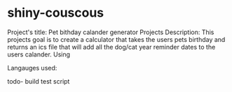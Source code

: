 # shiny-couscous
Project's title: Pet bithday calander generator
Projects Description: This projects goal is to create a calculator that takes the users pets birthday and returns an ics file that will add all the dog/cat year reminder dates to the users calander. Using 

Langauges used: 


todo- build test script
